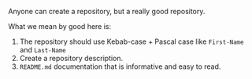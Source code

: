 Anyone can create a repository, but a really good repository.

What we mean by good here is:
1. The repository should use Kebab-case + Pascal case like `First-Name` and `Last-Name`
2. Create a repository description.
3. `README.md` documentation that is informative and easy to read.